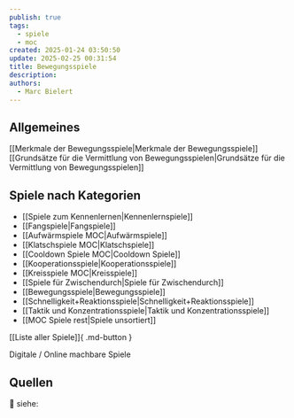 ```yaml
---
publish: true
tags:
  - spiele
  - moc
created: 2025-01-24 03:50:50
update: 2025-02-25 00:31:54
title: Bewegungsspiele
description: 
authors:
  - Marc Bielert
---
```


## Allgemeines
[[Merkmale der Bewegungsspiele|Merkmale der Bewegungsspiele]]
[[Grundsätze für die Vermittlung von Bewegungsspielen|Grundsätze für die Vermittlung von Bewegungsspielen]]

## Spiele nach Kategorien

- [[Spiele zum Kennenlernen|Kennenlernspiele]]
- [[Fangspiele|Fangspiele]]
- [[Aufwärmspiele MOC|Aufwärmspiele]]
- [[Klatschspiele MOC|Klatschspiele]]
- [[Cooldown Spiele MOC|Cooldown Spiele]]
- [[Kooperationsspiele|Kooperationsspiele]]
- [[Kreisspiele MOC|Kreisspiele]]
- [[Spiele für Zwischendurch|Spiele für Zwischendurch]]
- [[Bewegungsspiele|Bewegungsspiele]]
- [[Schnelligkeit+Reaktionsspiele|Schnelligkeit+Reaktionsspiele]]
- [[Taktik und Konzentrationsspiele|Taktik und Konzentrationsspiele]]
- [[MOC Spiele rest|Spiele unsortiert]]

[[Liste aller Spiele]]{ .md-button }

Digitale / Online machbare Spiele

## Quellen

🌲 siehe: [](https://www.gesundundmunter.at/fileadmin/materialien/Bewegungsspiele.pdf)